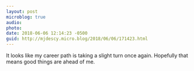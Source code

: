 ```yaml
---
layout: post
microblog: true
audio: 
photo: 
date: 2018-06-06 12:14:23 -0500
guid: http://mjdescy.micro.blog/2018/06/06/171423.html
---
```

It looks like my career path is taking a slight turn once again. Hopefully that means good things are ahead of me.
